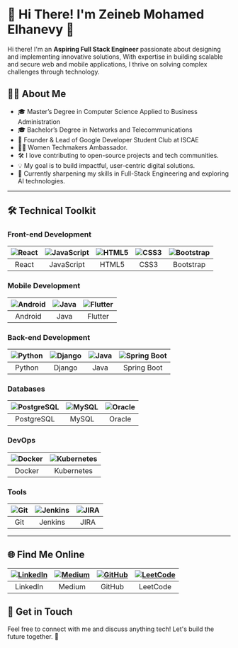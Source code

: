 # 🌟 Hi There! I'm Zeineb Mohamed Elhanevy 🌟  

Hi there! I'm an **Aspiring Full Stack Engineer** passionate about designing and implementing innovative solutions, With expertise in building scalable and secure web and mobile applications, I thrive on solving complex challenges through technology.  

## 👩‍💻 About Me  
- 🎓 Master’s Degree in Computer Science Applied to Business Administration
- 🎓 Bachelor’s Degree in Networks and Telecommunications
- 🌟 Founder & Lead of Google Developer Student Club at ISCAE
- 👩‍💻 Women Techmakers Ambassador.  
- 🛠️ I love contributing to open-source projects and tech communities.  
- 💡 My goal is to build impactful, user-centric digital solutions.
- 🌱 Currently sharpening my skills in Full-Stack Engineering and exploring AI technologies. 

---

## 🛠️ Technical Toolkit  

### **Front-end Development**  
| ![React](https://img.icons8.com/color/48/react-native.png) | ![JavaScript](https://img.icons8.com/color/48/javascript.png) | ![HTML5](https://img.icons8.com/color/48/html-5.png) | ![CSS3](https://img.icons8.com/color/48/css3.png) | ![Bootstrap](https://img.icons8.com/color/48/bootstrap.png) |
|:---:|:---:|:---:|:---:|:---:|  
| React | JavaScript | HTML5 | CSS3 | Bootstrap |  

### **Mobile Development**  
| ![Android](https://img.icons8.com/color/48/android-os.png) | ![Java](https://img.icons8.com/color/48/java-coffee-cup-logo.png) | ![Flutter](https://img.icons8.com/color/48/flutter.png) |
|:---:|:---:|:---:|  
| Android | Java | Flutter |  

### **Back-end Development**  
| ![Python](https://img.icons8.com/color/48/python.png) | ![Django](https://img.icons8.com/color/48/django.png) | ![Java](https://img.icons8.com/color/48/java-coffee-cup-logo.png) | ![Spring Boot](https://img.icons8.com/color/48/spring-logo.png) |
|:---:|:---:|:---:|:---:|  
| Python | Django | Java | Spring Boot |  

### **Databases**  
| ![PostgreSQL](https://img.icons8.com/color/48/postgreesql.png) | ![MySQL](https://img.icons8.com/color/48/mysql-logo.png) | ![Oracle](https://img.icons8.com/color/48/oracle-logo.png) |
|:---:|:---:|:---:|  
| PostgreSQL | MySQL | Oracle |  

### **DevOps**  
| ![Docker](https://img.icons8.com/color/48/docker.png) | ![Kubernetes](https://img.icons8.com/color/48/kubernetes.png) |
|:---:|:---:|  
| Docker | Kubernetes |  

### **Tools**  
| ![Git](https://img.icons8.com/color/48/git.png) | ![Jenkins](https://img.icons8.com/color/48/jenkins.png) | ![JIRA](https://img.icons8.com/color/48/jira.png) |
|:---:|:---:|:---:|  
| Git | Jenkins | JIRA |  

---

## 🌐 Find Me Online  
| [![LinkedIn](https://img.icons8.com/color/48/linkedin.png)](https://www.linkedin.com/zeinebmohamedelhanevi) | [![Medium](https://img.icons8.com/color/48/medium-logo.png)](https://medium.com/@zeinebmohamedElhanevy) | [![GitHub](https://img.icons8.com/color/48/github.png)](https://github.com/ZeinebMohamedElhanevy) | [![LeetCode](https://img.icons8.com/?size=100&id=wDGo581Ea5Nf&format=png&color=000000)](https://leetcode.com/Zeineb_M/) |
|:---:|:---:|:---:|:---:|  
| LinkedIn | Medium | GitHub | LeetCode |



## 💬 Get in Touch  
Feel free to connect with me and discuss anything tech! Let's build the future together. 🚀  
